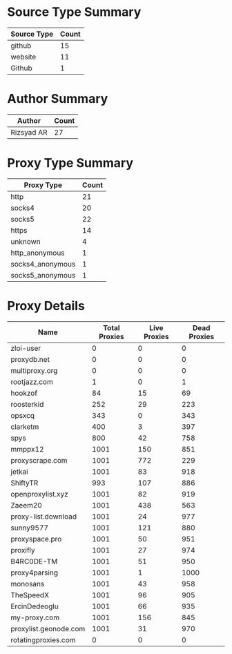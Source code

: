 # Source Type Summary

| Source Type | Count |
|-------------|-------|
| github | 15 |
| website | 11 |
| Github | 1 |


# Author Summary

| Author | Count |
|--------|-------|
| Rizsyad AR | 27 |


# Proxy Type Summary

| Proxy Type | Count |
|------------|-------|
| http | 21 |
| socks4 | 20 |
| socks5 | 22 |
| https | 14 |
| unknown | 4 |
| http_anonymous | 1 |
| socks4_anonymous | 1 |
| socks5_anonymous | 1 |


# Proxy Details

| Name | Total Proxies | Live Proxies | Dead Proxies |
|------|---------------|--------------|---------------|
| zloi-user | 0 | 0 | 0 |
| proxydb.net | 0 | 0 | 0 |
| multiproxy.org | 0 | 0 | 0 |
| rootjazz.com | 1 | 0 | 1 |
| hookzof | 84 | 15 | 69 |
| roosterkid | 252 | 29 | 223 |
| opsxcq | 343 | 0 | 343 |
| clarketm | 400 | 3 | 397 |
| spys | 800 | 42 | 758 |
| mmppx12 | 1001 | 150 | 851 |
| proxyscrape.com | 1001 | 772 | 229 |
| jetkai | 1001 | 83 | 918 |
| ShiftyTR | 993 | 107 | 886 |
| openproxylist.xyz | 1001 | 82 | 919 |
| Zaeem20 | 1001 | 438 | 563 |
| proxy-list.download | 1001 | 24 | 977 |
| sunny9577 | 1001 | 121 | 880 |
| proxyspace.pro | 1001 | 50 | 951 |
| proxifly | 1001 | 27 | 974 |
| B4RC0DE-TM | 1001 | 51 | 950 |
| proxy4parsing | 1001 | 1 | 1000 |
| monosans | 1001 | 43 | 958 |
| TheSpeedX | 1001 | 96 | 905 |
| ErcinDedeoglu | 1001 | 66 | 935 |
| my-proxy.com | 1001 | 156 | 845 |
| proxylist.geonode.com | 1001 | 31 | 970 |
| rotatingproxies.com | 0 | 0 | 0 |
